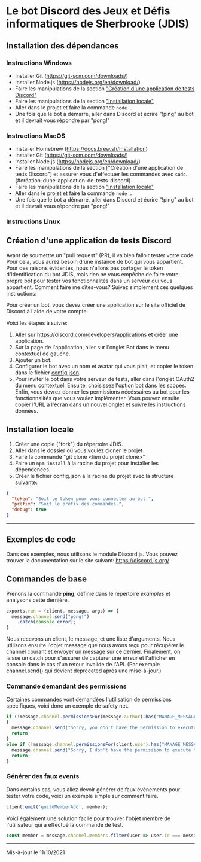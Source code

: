 ﻿# Le bot Discord des Jeux et Défis informatiques de Sherbrooke (JDIS)

## Installation des dépendances

### Instructions Windows

* Installer Git (<https://git-scm.com/downloads/>)
* Installer Node.js (<https://nodejs.org/en/download/>)
* Faire les manipulations de la section ["Création d'une application de tests Discord"](#création-dune-application-de-tests-discord)
* Faire les manipulations de la section ["Installation locale"](#installation-locale)
* Aller dans le projet et faire la commande ``node .``
* Une fois que le bot a démarré, aller dans Discord et écrire "!ping" au bot et il devrait vous répondre par "pong!"

### Instructions MacOS
* Installer Homebrew (<https://docs.brew.sh/Installation>)
* Installer Git (<https://git-scm.com/downloads/>)
* Installer Node.js (<https://nodejs.org/en/download/>)
* Faire les manipulations de la section ["Création d'une application de tests Discord"] et assurer vous d'effectuer les commandes avec ``sudo``.(#création-dune-application-de-tests-discord)
* Faire les manipulations de la section ["Installation locale"](#installation-locale)
* Aller dans le projet et faire la commande ``node .``
* Une fois que le bot a démarré, aller dans Discord et écrire "!ping" au bot et il devrait vous répondre par "pong!"

### Instructions Linux

## Création d'une application de tests Discord

Avant de soumettre un "pull request" (PR), il va bien falloir tester votre code. Pour cela, vous aurez besoin d'une instance de bot qui vous appartient. Pour des raisons évidentes, nous n'allons pas partager le token d'identification du bot JDIS, mais rien ne vous empêche de faire votre propre bot pour tester vos fonctionnalités dans un serveur qui vous appartient.
Comment faire me dîtes-vous? Suivez simplement ces quelques instructions:

Pour créer un bot, vous devez créer une application sur le site officiel de Discord à l'aide de votre compte.

Voici les étapes à suivre:

1. Aller sur <https://discord.com/developers/applications> et créer une application.
2. Sur la page de l'application, aller sur l'onglet Bot dans le menu contextuel de gauche.
3. Ajouter un bot.
4. Configurer le bot avec un nom et avatar qui vous plait, et copier le token dans le fichier [config.json](#config.json).
5. Pour inviter le bot dans votre serveur de tests, aller dans l'onglet OAuth2 du menu contextuel. Ensuite, choisissez l'option bot dans les scopes. Enfin, vous devrez donner les permissions nécéssaires au bot pour les fonctionnalités que vous voulez implémenter. Vous pouvez ensuite copier l'URL à l'écran dans un nouvel onglet et suivre les instructions données.

## Installation locale

1. Créer une copie ("fork") du répertoire JDIS.
2. Aller dans le dossier où vous voulez cloner le projet
3. Faire la commande "git clone <lien du projet cloné>"
4. Faire un ``npm install`` à la racine du projet pour installer les dépendences.
5. Créer le fichier config.json à la racine du projet avec la structure suivante:

```json
{
  "token": "Soit le token pour vous connecter au bot.",
  "prefix": "Soit le préfix des commandes.",
  "debug": true
}
```

---

## Exemples de code

Dans ces exemples, nous utilisons le module Discord.js. 
Vous pouvez trouver la documentation sur le site suivant: <https://discord.js.org/>

## Commandes de base

Prenons la commande **ping**, définie dans le répertoire *examples* et analysons cette dernière.

```javascript
exports.run = (client, message, args) => {
  message.channel.send("pong!")
    .catch(console.error);
}
```

Nous recevons un client, le message, et une liste d'arguments. Nous utilisons ensuite l'objet message que nous avons reçu pour récupérer le channel courant et envoyer un message sur ce dernier. Finalement, on laisse un catch pour s'assurer de capturer une erreur et l'afficher en console dans le cas d'un retour invalide de l'API. (Par exemple channel.send() qui devient deprecated après une mise-à-jour.)

### Commande demandant des permissions

Certaines commandes vont demandées l'utilisation de permissions spécifiques, voici donc un exemple de safety net.

```javascript
if (!message.channel.permissionsFor(message.author).has("MANAGE_MESSAGES")) 
{
  message.channel.send("Sorry, you don't have the permission to execute the command \"" + message.content + "\"");
  return;
} 
else if (!message.channel.permissionsFor(client.user).has("MANAGE_MESSAGES")) {
  message.channel.send("Sorry, I don't have the permission to execute the command \"" + message.content + "\"");
  return;
}
```

### Générer des faux events

Dans certains cas, vous allez devoir générer de faux événements pour tester votre code, voici un exemple simple sur comment faire.

```javascript
client.emit('guildMemberAdd', member);
```

Voici également une solution facile pour trouver l'objet membre de l'utilisateur qui a effectué la commande de test.

```javascript
const member = message.channel.members.filter(user => user.id === message.author.id);
```

---
Mis-à-jour le 11/10/2021
